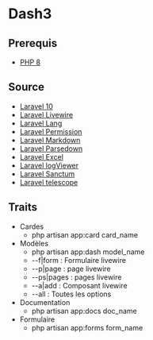 # Dash3

## Prerequis

* [PHP 8](https://www.php.net/downloads.php)

## Source

* [Laravel 10](https://laravel.com/docs/10.x/installation)
* [Laravel Livewire](https://livewire.laravel.com/docs/quickstart)
* [Laravel Lang](https://laravel-lang.com/)
* [Laravel Permission](https://spatie.be/docs/laravel-permission/v6/installation-laravel)
* [Laravel Markdown](https://spatie.be/docs/laravel-markdown/v1/installation-setup)
* [Laravel Parsedown](https://github.com/parsedown/laravel)
* [Laravel Excel](https://docs.laravel-excel.com/3.1/getting-started/installation.html)
* [Laravel logViewer](https://log-viewer.opcodes.io/)
* [Laravel Sanctum](https://laravel.com/docs/master/sanctum)
* [Laravel telescope](https://laravel.com/docs/master/telescope)

## Traits

* Cardes
  * php artisan app:card card_name
* Modèles
  * php artisan app:dash model_name
  * --f|form : Formulaire livewire
  * --p|page : page livewire
  * --ps|pages : pages livewire
  * --a|add : Composant livewire
  * --all : Toutes les options
* Documentation
  * php artisan app:docs doc_name
* Formulaire
  * php artisan app:forms form_name
